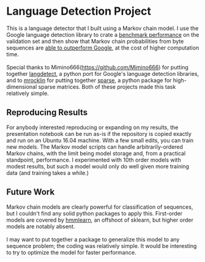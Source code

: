 # Language Detection Project
This is a language detector that I built using a Markov chain model. I use the Google language detection library to crate a [benchmark performance](https://github.com/AlliedToasters/language_detector/blob/master/benchmark.ipynb) on the validation set and then show that Markov chain probabilities from byte sequences are [able to outperform Google](https://github.com/AlliedToasters/language_detector/blob/master/markov_chain_language_detection.ipynb), at the cost of higher computation time.<br><br>
Special thanks to Mimino666(https://github.com/Mimino666) for putting together [langdetect](https://github.com/Mimino666/langdetect), a python port for Google's language detection libraries, and to [mrocklin](https://github.com/mrocklin) for putting together [sparse](http://sparse.pydata.org/en/latest/), a python package for high-dimensional sparse matrices. Both of these projects made this task relatively simple.

## Reproducing Results
For anybody interested reproducing or expanding on my results, the presentation notebook can be run as-is if the repository is copied exactly and run on an Ubuntu 16.04 machine. With a few small edits, you can train new models. The Markov model scripts can handle arbitrarily-ordered Markov chains, with the limit being model storage and, from a practical standpoint, performance. I experimented with 10th order models with modest results, but such a model would only do well given more training data (and training takes a while.)

## Future Work
Markov chain models are clearly powerful for classification of sequences, but I couldn't find any solid python packages to apply this. First-order models are covered by [hmmlearn](https://github.com/hmmlearn/hmmlearn), an offshoot of sklearn, but higher order models are notably absent.<br><br>
I may want to put together a package to generalize this model to any sequence problem; the coding was relatively simple. It would be interesting to try to optimize the model for faster performance.
